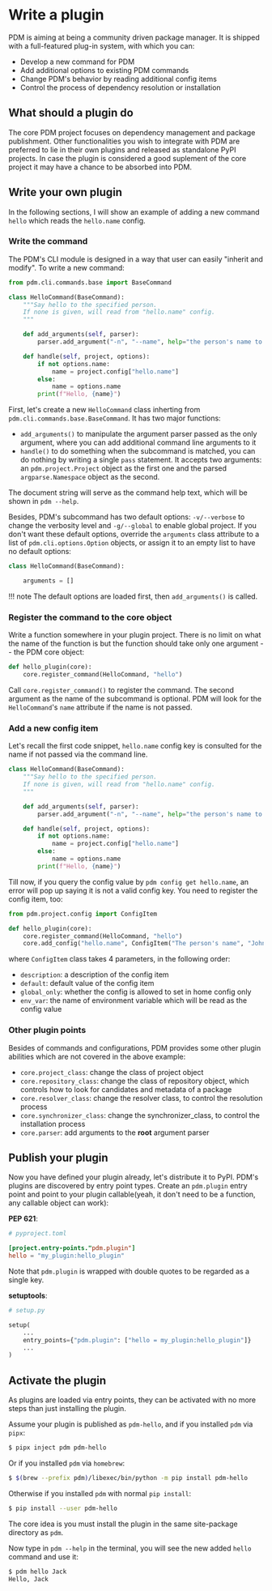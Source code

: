 # Write a plugin

PDM is aiming at being a community driven package manager.
It is shipped with a full-featured plug-in system, with which you can:

- Develop a new command for PDM
- Add additional options to existing PDM commands
- Change PDM's behavior by reading additional config items
- Control the process of dependency resolution or installation

## What should a plugin do

The core PDM project focuses on dependency management and package publishment. Other
functionalities you wish to integrate with PDM are preferred to lie in their own plugins
and released as standalone PyPI projects. In case the plugin is considered a good suplement
of the core project it may have a chance to be absorbed into PDM.

## Write your own plugin

In the following sections, I will show an example of adding a new command `hello` which reads the `hello.name` config.

### Write the command

The PDM's CLI module is designed in a way that user can easily "inherit and modify". To write a new command:

```python
from pdm.cli.commands.base import BaseCommand

class HelloCommand(BaseCommand):
    """Say hello to the specified person.
    If none is given, will read from "hello.name" config.
    """

    def add_arguments(self, parser):
        parser.add_argument("-n", "--name", help="the person's name to whom you greet")

    def handle(self, project, options):
        if not options.name:
            name = project.config["hello.name"]
        else:
            name = options.name
        print(f"Hello, {name}")
```

First, let's create a new `HelloCommand` class inherting from `pdm.cli.commands.base.BaseCommand`. It has two major functions:

- `add_arguments()` to manipulate the argument parser passed as the only argument,
  where you can add additional command line arguments to it
- `handle()` to do something when the subcommand is matched, you can do nothing by writing a single `pass` statement.
  It accepts two arguments: an `pdm.project.Project` object as the first one and the parsed `argparse.Namespace` object as the second.

The document string will serve as the command help text, which will be shown in `pdm --help`.

Besides, PDM's subcommand has two default options: `-v/--verbose` to change the verbosity level and `-g/--global` to enable global project.
If you don't want these default options, override the `arguments` class attribute to a list of `pdm.cli.options.Option` objects, or
assign it to an empty list to have no default options:

```python hl_lines="3"
class HelloCommand(BaseCommand):

    arguments = []
```

!!! note
    The default options are loaded first, then `add_arguments()` is called.

### Register the command to the core object

Write a function somewhere in your plugin project. There is no limit on what the name of the function is but the function
should take only one argument -- the PDM core object:

```python hl_lines="2"
def hello_plugin(core):
    core.register_command(HelloCommand, "hello")
```

Call `core.register_command()` to register the command. The second argument as the name of the subcommand is optional.
PDM will look for the `HelloCommand`'s `name` attribute if the name is not passed.

### Add a new config item

Let's recall the first code snippet, `hello.name` config key is consulted for the name if not passed via the command line.

```python hl_lines="11"
class HelloCommand(BaseCommand):
    """Say hello to the specified person.
    If none is given, will read from "hello.name" config.
    """

    def add_arguments(self, parser):
        parser.add_argument("-n", "--name", help="the person's name to whom you greet")

    def handle(self, project, options):
        if not options.name:
            name = project.config["hello.name"]
        else:
            name = options.name
        print(f"Hello, {name}")
```

Till now, if you query the config value by `pdm config get hello.name`, an error will pop up saying it is not a valid config key.
You need to register the config item, too:

```python hl_lines="5"
from pdm.project.config import ConfigItem

def hello_plugin(core):
    core.register_command(HelloCommand, "hello")
    core.add_config("hello.name", ConfigItem("The person's name", "John"))
```

where `ConfigItem` class takes 4 parameters, in the following order:

- `description`: a description of the config item
- `default`: default value of the config item
- `global_only`: whether the config is allowed to set in home config only
- `env_var`: the name of environment variable which will be read as the config value

### Other plugin points

Besides of commands and configurations, PDM provides some other plugin abilities
which are not covered in the above example:

- `core.project_class`: change the class of project object
- `core.repository_class`: change the class of repository object, which controls how to look for candidates and metadata of a package
- `core.resolver_class`: change the resolver class, to control the resolution process
- `core.synchronizer_class`: change the synchronizer_class, to control the installation process
- `core.parser`: add arguments to the **root** argument parser

## Publish your plugin

Now you have defined your plugin already, let's distribute it to PyPI. PDM's plugins are discovered by entry point types.
Create an `pdm.plugin` entry point and point to your plugin callable(yeah, it don't need to be a function, any callable object can work):

**PEP 621**:

```toml
# pyproject.toml

[project.entry-points."pdm.plugin"]
hello = "my_plugin:hello_plugin"
```

Note that `pdm.plugin` is wrapped with double quotes to be regarded as a single key.

**setuptools**:

```python
# setup.py

setup(
    ...
    entry_points={"pdm.plugin": ["hello = my_plugin:hello_plugin"]}
    ...
)
```

## Activate the plugin

As plugins are loaded via entry points, they can be activated with no more steps than just installing the plugin.

Assume your plugin is published as `pdm-hello`, and if you installed `pdm` via `pipx`:

```bash
$ pipx inject pdm pdm-hello
```

Or if you installed `pdm` via `homebrew`:

```bash
$ $(brew --prefix pdm)/libexec/bin/python -m pip install pdm-hello
```

Otherwise if you installed `pdm` with normal `pip install`:

```bash
$ pip install --user pdm-hello
```

The core idea is you must install the plugin in the same site-package directory as `pdm`.

Now type in `pdm --help` in the terminal, you will see the new added `hello` command and use it:

```bash
$ pdm hello Jack
Hello, Jack
```